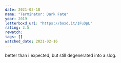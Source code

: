 ```yaml
---
date: 2021-02-18
name: "Terminator: Dark Fate"
year: 2019
letterboxd_uri: "https://boxd.it/1FuDpL"
rating: 2.5
rewatch: 
tags: []
watched_date: 2021-02-16
---
```


better than i expected, but still degenerated into a slog.
